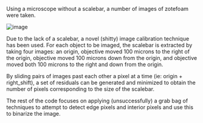 Using a microscope without a scalebar, a number of images of zotefoam were taken. 

![image](https://github.com/user-attachments/assets/b6ad8666-e953-48c8-990f-88890e4ff891)

Due to the lack of a scalebar, a novel (shitty) image calibration technique has been used. For each object to be imaged, 
the scalebar is extracted by taking four images: an origin, objective moved 100 microns to the right of the origin, objective
moved 100 microns down from the origin, and objective moved both 100 microns to the right and down from the origin.

By sliding pairs of images past each other a pixel at a time (ie: origin + right_shift), a set of residuals can be generated and
minimized to obtain the number of pixels corresponding to the size of the scalebar.

The rest of the code focuses on applying (unsuccessfully) a grab bag of techniques to attempt to detect edge pixels and interior pixels and use this
to binarize the image. 
